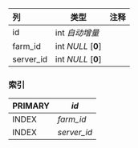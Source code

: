 | 列        | 类型               | 注释 |
| :-------- | ------------------ | ---- |
| id        | int *自动增量*     |      |
| farm_id   | int *NULL* [**0**] |      |
| server_id | int *NULL* [**0**] |      |

### 索引

| PRIMARY | *id*        |
| :------ | ----------- |
| INDEX   | *farm_id*   |
| INDEX   | *server_id* |